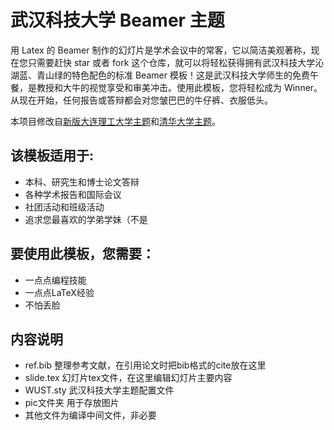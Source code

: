 # 武汉科技大学 Beamer 主题

用 Latex 的 Beamer 制作的幻灯片是学术会议中的常客，它以简洁美观著称，现在您只需要赶快 star 或者 fork 这个仓库，就可以将轻松获得拥有武汉科技大学沁湖蓝、青山绿的特色配色的标准 Beamer 模板！这是武汉科技大学师生的免费午餐，是教授和大牛的视觉享受和审美冲击。使用此模板，您将轻松成为 Winner。从现在开始，任何报告或答辩都会对您皱巴巴的牛仔裤、衣服低头。

本项目修改自[新版大连理工大学主题](https://github.com/fuujiro/DLUT-Beamer-Slide-V2)和[清华大学主题](https://github.com/tuna/THU-Beamer-Theme)。

## 该模板适用于:

- 本科、研究生和博士论文答辩
- 各种学术报告和国际会议
- 社团活动和班级活动
- 追求您最喜欢的学弟学妹（不是

## 要使用此模板，您需要：

- 一点点编程技能
- 一点点LaTeX经验
- 不怕丢脸

## 内容说明

- ref.bib 整理参考文献，在引用论文时把bib格式的cite放在这里
- slide.tex 幻灯片tex文件，在这里编辑幻灯片主要内容
- WUST.sty 武汉科技大学主题配置文件
- pic文件夹 用于存放图片
- 其他文件为编译中间文件，非必要
